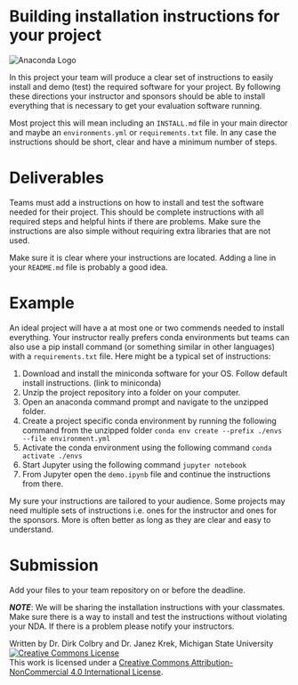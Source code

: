 # Building installation instructions for your project

![Anaconda Logo](https://optimise2.assets-servd.host/voracious-blesbok/production/anaconda-meta.jpg?w=1200&h=630&q=82&auto=format&fit=clip&dm=1632326952&s=2b336a00fa13405f84ce2f5b74e21fee)

In this project your team will produce a clear set of instructions to easily install and demo (test) the required software for your project.  By following these directions your instructor and sponsors should be able to install everything that is necessary to get your evaluation software running.  

Most project this will mean including an ```INSTALL.md``` file in your main director and maybe an ```environments.yml``` or ```requirements.txt``` file.  In any case the instructions should be short, clear and have a minimum number of steps.  


# Deliverables 

Teams must add a instructions on how to install and test the software needed for their project. This should be complete instructions with all required steps and helpful hints if there are problems. Make sure the instructions are also simple without requiring extra libraries that are not used. 

Make sure it is clear where your instructions are located.  Adding a line in your ```README.md``` file is probably a good idea.

# Example

An ideal project will have a at most one or two commends needed to install everything.  Your instructor really prefers conda environments but teams can also use a pip install command (or something similar in other languages) with a ```requirements.txt``` file.  Here might be a typical set of instructions:

1. Download and install the miniconda software for your OS. Follow default install instructions. (link to miniconda)
2. Unzip the project repository into a folder on your computer.
3. Open an anaconda command prompt and navigate to the unzipped folder.  
4. Create a project specific conda environment by running the following command from the unzipped folder ```conda env create --prefix ./envs --file environment.yml```
5. Activate the conda environment using the following command ```conda activate ./envs```
6. Start Jupyter using the following command ```jupyter notebook```
7. From Jupyter open the ```demo.ipynb``` file and continue the instructions from there.

My sure your instructions are tailored to your audience.  Some projects may need multiple sets of instructions i.e. ones for the instructor and ones for the sponsors.  More is often better as long as they are clear and easy to understand. 

# Submission

Add your files to your team repository on or before the deadline.  

**_NOTE_**: We will be sharing the installation instructions with your classmates. Make sure there is a way to install and test the instructions without violating your NDA. If there is a problem please notify your instructors. 

Written by Dr. Dirk Colbry and Dr. Janez Krek, Michigan State University
<a rel="license" href="http://creativecommons.org/licenses/by-nc/4.0/"><img alt="Creative Commons License" style="border-width:0" src="https://i.creativecommons.org/l/by-nc/4.0/88x31.png" /></a><br />This work is licensed under a <a rel="license" href="http://creativecommons.org/licenses/by-nc/4.0/">Creative Commons Attribution-NonCommercial 4.0 International License</a>.
